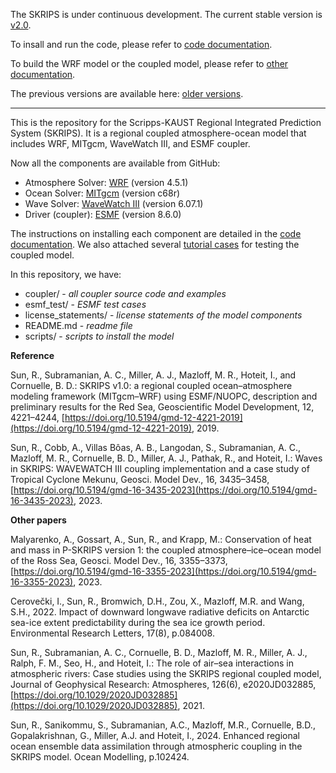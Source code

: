 The SKRIPS is under continuous development. The current stable version is [v2.0](https://github.com/iurnus/scripps_kaust_model/releases/tag/v2.0).

To insall and run the code, please refer to [code documentation](https://skrips.readthedocs.io/en/latest/).

To build the WRF model or the coupled model, please refer to [other documentation](https://github.com/iurnus/coupled_model_other_docs).

The previous versions are available here: [older versions](https://github.com/iurnus/scripps_kaust_model/releases).
********************************************************************************************

This is the repository for the Scripps-KAUST Regional Integrated Prediction System (SKRIPS). 
It is a regional coupled atmosphere-ocean model that includes WRF, MITgcm, WaveWatch III, and ESMF coupler.

Now all the components are available from GitHub:
* Atmosphere Solver: [WRF](https://github.com/wrf-model/WRF/releases/tag/v4.5.1) (version 4.5.1)
* Ocean Solver: [MITgcm](https://github.com/MITgcm/MITgcm/releases/tag/checkpoint68r) (version c68r)
* Wave Solver: [WaveWatch III](https://github.com/NOAA-EMC/WW3/archive/refs/tags/6.07.1.zip) (version 6.07.1)
* Driver (coupler): [ESMF](https://github.com/esmf-org/esmf/releases/tag/v8.6.0) (version 8.6.0)

The instructions on installing each component are detailed in the [code documentation](https://skrips.readthedocs.io/en/latest/). We also attached several [tutorial cases](https://github.com/iurnus/scripps_kaust_model/tree/master/coupler) for testing the coupled model.

In this repository, we have:
* coupler/ - *all coupler source code and examples*
* esmf\_test/ - *ESMF test cases*
* license\_statements/ - *license statements of the model components*
* README.md - *readme file*
* scripts/ - *scripts to install the model*

**Reference**

Sun, R., Subramanian, A. C., Miller, A. J., Mazloff, M. R., Hoteit, I., and Cornuelle, B. D.: SKRIPS v1.0: a regional coupled ocean–atmosphere modeling framework (MITgcm–WRF) using ESMF/NUOPC, description and preliminary results for the Red Sea, Geoscientific Model Development, 12, 4221–4244, [https://doi.org/10.5194/gmd-12-4221-2019](https://doi.org/10.5194/gmd-12-4221-2019), 2019.

Sun, R., Cobb, A., Villas Bôas, A. B., Langodan, S., Subramanian, A. C., Mazloff, M. R., Cornuelle, B. D., Miller, A. J., Pathak, R., and Hoteit, I.: Waves in SKRIPS: WAVEWATCH III coupling implementation and a case study of Tropical Cyclone Mekunu, Geosci. Model Dev., 16, 3435–3458, [https://doi.org/10.5194/gmd-16-3435-2023](https://doi.org/10.5194/gmd-16-3435-2023), 2023.

**Other papers**

Malyarenko, A., Gossart, A., Sun, R., and Krapp, M.: Conservation of heat and mass in P-SKRIPS version 1: the coupled atmosphere–ice–ocean model of the Ross Sea, Geosci. Model Dev., 16, 3355–3373, [https://doi.org/10.5194/gmd-16-3355-2023](https://doi.org/10.5194/gmd-16-3355-2023), 2023.

Cerovečki, I., Sun, R., Bromwich, D.H., Zou, X., Mazloff, M.R. and Wang, S.H., 2022. Impact of downward longwave radiative deficits on Antarctic sea-ice extent predictability during the sea ice growth period. Environmental Research Letters, 17(8), p.084008.

Sun, R., Subramanian, A. C., Cornuelle, B. D., Mazloff, M. R., Miller, A. J., Ralph, F. M., Seo, H., and Hoteit, I.: The role of air–sea interactions in atmospheric rivers: Case studies using the SKRIPS regional coupled model, Journal of Geophysical Research: Atmospheres, 126(6), e2020JD032885, [https://doi.org/10.1029/2020JD032885](https://doi.org/10.1029/2020JD032885), 2021.

Sun, R., Sanikommu, S., Subramanian, A.C., Mazloff, M.R., Cornuelle, B.D., Gopalakrishnan, G., Miller, A.J. and Hoteit, I., 2024. Enhanced regional ocean ensemble data assimilation through atmospheric coupling in the SKRIPS model. Ocean Modelling, p.102424.
